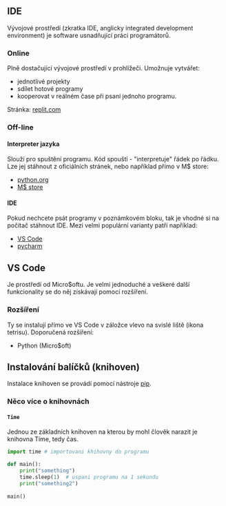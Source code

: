 ## IDE
Vývojové prostředí (zkratka IDE, anglicky integrated development environment) je software usnadňující práci programátorů.

### Online
Plně dostačující vývojové prostředí v prohlížeči. Umožnuje vytvářet: 
- jednotlivé projekty
- sdílet hotové programy
- kooperovat v reálném čase při psaní jednoho programu.

Stránka: [replit.com](https://replit.com/)

### Off-line
#### Interpreter jazyka
Slouží pro spuštění programu. Kód spouští - "interpretuje" řádek po řádku. Lze jej stáhnout z oficiálních stránek, 
nebo například přímo v M$ store:
- [python.org](https://www.python.org/downloads/)
- [M$ store](https://www.microsoft.com/store/productid/9NRWMJP3717K?ocid=pdpshare)

#### IDE
Pokud nechcete psát programy v poznámkovém bloku, tak je vhodné si na počítač stáhnout IDE. 
Mezi velmi populární varianty patří například:
- [VS Code](https://code.visualstudio.com/)
- [pycharm](https://www.jetbrains.com/pycharm)

## VS Code 
Je prostředí od Micro$oftu. Je velmi jednoduché a veškeré další funkcionality se do něj získávají pomocí rozšíření. 
 
### Rozšíření
Ty se instalují přímo ve VS Code v záložce vlevo na svislé liště (ikona tetrisu).
Doporučená rozšíření:
- Python (Micro$oft)

## Instalování balíčků (knihoven)
Instalace knihoven se provádí pomocí nástroje [pip](https://pip.pypa.io/en/stable/).

### Něco více o knihovnách

#### `Time`
Jednou ze základních knihoven na kterou by mohl člověk narazit je knihovna Time, tedy čas.

```Python
import time # importovani khihovny do programu

def main():
    print("something")
    time.sleep(1)  # uspani programu na 1 sekundu
    print("something2")
    
main()
```